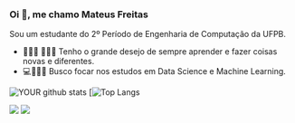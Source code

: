 

### Oi 👋, me chamo Mateus Freitas
Sou um estudante do 2º Período de Engenharia de Computação da UFPB.
- 👨🏽‍🎓 👨🏽‍🏫 Tenho o grande desejo de sempre aprender e fazer coisas novas e diferentes. 
- 💻👨🏽‍🔬 Busco focar nos estudos em Data Science e Machine Learning.

![YOUR github stats](https://github-readme-stats.vercel.app/api?username=MateusFreitas-C)
[![Top Langs](https://github-readme-stats.vercel.app/api/top-langs/?username=MateusFreitas-C)

[<img src = "https://img.shields.io/badge/instagram-%23E4405F.svg?&style=for-the-badge&logo=instagram&logoColor=white">](https://www.instagram.com/Mateusf_c/) 
[<img src = "https://img.shields.io/badge/mateus__freitascorreia@hotmail.com-0078D4?style=for-the-badge&logo=microsoft-outlook&logoColor=white">](mailto:mateus_freitascorreia@hotmail.com)

